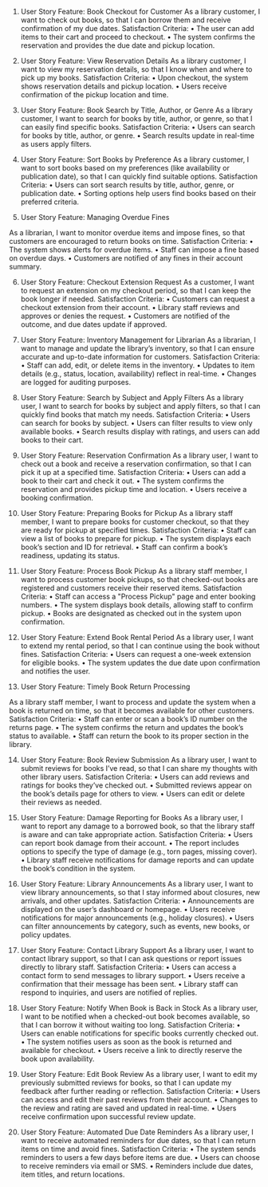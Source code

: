 1.	User Story Feature: Book Checkout for Customer
As a library customer, I want to check out books, so that I can borrow them and receive confirmation of my due dates.
   Satisfaction Criteria:
•	The user can add items to their cart and proceed to checkout.
•	The system confirms the reservation and provides the due date and pickup location.

2.	User Story Feature: View Reservation Details
As a library customer, I want to view my reservation details, so that I know when and where to pick up my books.
Satisfaction Criteria:
•	Upon checkout, the system shows reservation details and pickup location.
•	Users receive confirmation of the pickup location and time.

3.	User Story Feature: Book Search by Title, Author, or Genre
As a library customer, I want to search for books by title, author, or genre, so that I can easily find specific books.
Satisfaction Criteria:
•	Users can search for books by title, author, or genre.
•	Search results update in real-time as users apply filters.

4.	User Story Feature: Sort Books by Preference
As a library customer, I want to sort books based on my preferences (like availability or publication date), so that I can quickly find suitable options.
Satisfaction Criteria:
•	Users can sort search results by title, author, genre, or publication date.
•	Sorting options help users find books based on their preferred criteria.

5.	User Story Feature: Managing Overdue Fines

As a librarian, I want to monitor overdue items and impose fines, so that customers are encouraged to return books on time.
Satisfaction Criteria:
•	The system shows alerts for overdue items.
•	Staff can impose a fine based on overdue days.
•	Customers are notified of any fines in their account summary.

6.	User Story Feature: Checkout Extension Request
As a customer, I want to request an extension on my checkout period, so that I can keep the book longer if needed.
Satisfaction Criteria:
•	Customers can request a checkout extension from their account.
•	Library staff reviews and approves or denies the request.
•	Customers are notified of the outcome, and due dates update if approved.

7.	User Story Feature: Inventory Management for Librarian
As a librarian, I want to manage and update the library’s inventory, so that I can ensure accurate and up-to-date information for customers.
Satisfaction Criteria:
•	Staff can add, edit, or delete items in the inventory.
•	Updates to item details (e.g., status, location, availability) reflect in real-time.
•	Changes are logged for auditing purposes.

8.	User Story Feature: Search by Subject and Apply Filters
As a library user, I want to search for books by subject and apply filters, so that I can quickly find books that match my needs.
Satisfaction Criteria:
•	Users can search for books by subject.
•	Users can filter results to view only available books.
•	Search results display with ratings, and users can add books to their cart.
9.	User Story Feature: Reservation Confirmation
As a library user, I want to check out a book and receive a reservation confirmation, so that I can pick it up at a specified time.
Satisfaction Criteria:
•	Users can add a book to their cart and check it out.
•	The system confirms the reservation and provides pickup time and location.
•	Users receive a booking confirmation.

10.	User Story Feature: Preparing Books for Pickup
As a library staff member, I want to prepare books for customer checkout, so that they are ready for pickup at specified times.
Satisfaction Criteria:
•	Staff can view a list of books to prepare for pickup.
•	The system displays each book’s section and ID for retrieval.
•	Staff can confirm a book’s readiness, updating its status.

11.	User Story Feature: Process Book Pickup
As a library staff member, I want to process customer book pickups, so that checked-out books are registered and customers receive their reserved items.
Satisfaction Criteria:
•	Staff can access a "Process Pickup" page and enter booking numbers.
•	The system displays book details, allowing staff to confirm pickup.
•	Books are designated as checked out in the system upon confirmation.

12.	User Story Feature: Extend Book Rental Period
As a library user, I want to extend my rental period, so that I can continue using the book without fines.
Satisfaction Criteria:
•	Users can request a one-week extension for eligible books.
•	The system updates the due date upon confirmation and notifies the user.

13.	User Story Feature: Timely Book Return Processing

As a library staff member, I want to process and update the system when a book is returned on time, so that it becomes available for other customers.
Satisfaction Criteria:
•	Staff can enter or scan a book’s ID number on the returns page.
•	The system confirms the return and updates the book’s status to available.
•	Staff can return the book to its proper section in the library.

14. User Story Feature: Book Review Submission
As a library user, I want to submit reviews for books I’ve read, so that I can share my thoughts with other library users.
Satisfaction Criteria:
•	Users can add reviews and ratings for books they’ve checked out.
•	Submitted reviews appear on the book’s details page for others to view.
•	Users can edit or delete their reviews as needed.

15. User Story Feature: Damage Reporting for Books
As a library user, I want to report any damage to a borrowed book, so that the library staff is aware and can take appropriate action.
Satisfaction Criteria:
•	Users can report book damage from their account.
•	The report includes options to specify the type of damage (e.g., torn pages, missing cover).
•	Library staff receive notifications for damage reports and can update the book’s condition in the system.
16. User Story Feature: Library Announcements
As a library user, I want to view library announcements, so that I stay informed about closures, new arrivals, and other updates.
Satisfaction Criteria:
•	Announcements are displayed on the user’s dashboard or homepage.
•	Users receive notifications for major announcements (e.g., holiday closures).
•	Users can filter announcements by category, such as events, new books, or policy updates.

17.   User Story Feature: Contact Library Support
As a library user, I want to contact library support, so that I can ask questions or report issues directly to library staff.
Satisfaction Criteria:
•	Users can access a contact form to send messages to library support.
•	Users receive a confirmation that their message has been sent.
•	Library staff can respond to inquiries, and users are notified of replies.

18. User Story Feature: Notify When Book is Back in Stock
As a library user, I want to be notified when a checked-out book becomes available, so that I can borrow it without waiting too long.
Satisfaction Criteria:
•	Users can enable notifications for specific books currently checked out.
•	The system notifies users as soon as the book is returned and available for checkout.
•	Users receive a link to directly reserve the book upon availability.

19.	User Story Feature: Edit Book Review
As a library user, I want to edit my previously submitted reviews for books, so that I can update my feedback after further reading or reflection.
Satisfaction Criteria:
•	Users can access and edit their past reviews from their account.
•	Changes to the review and rating are saved and updated in real-time.
•	Users receive confirmation upon successful review update.

20.	User Story Feature: Automated Due Date Reminders
As a library user, I want to receive automated reminders for due dates, so that I can return items on time and avoid fines.
Satisfaction Criteria:
•	The system sends reminders to users a few days before items are due.
•	Users can choose to receive reminders via email or SMS.
•	Reminders include due dates, item titles, and return locations.






